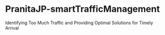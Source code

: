 # PranitaJP-smartTrafficManagement
Identifying Too Much Traffic and Providing Optimal Solutions for Timely Arrival
